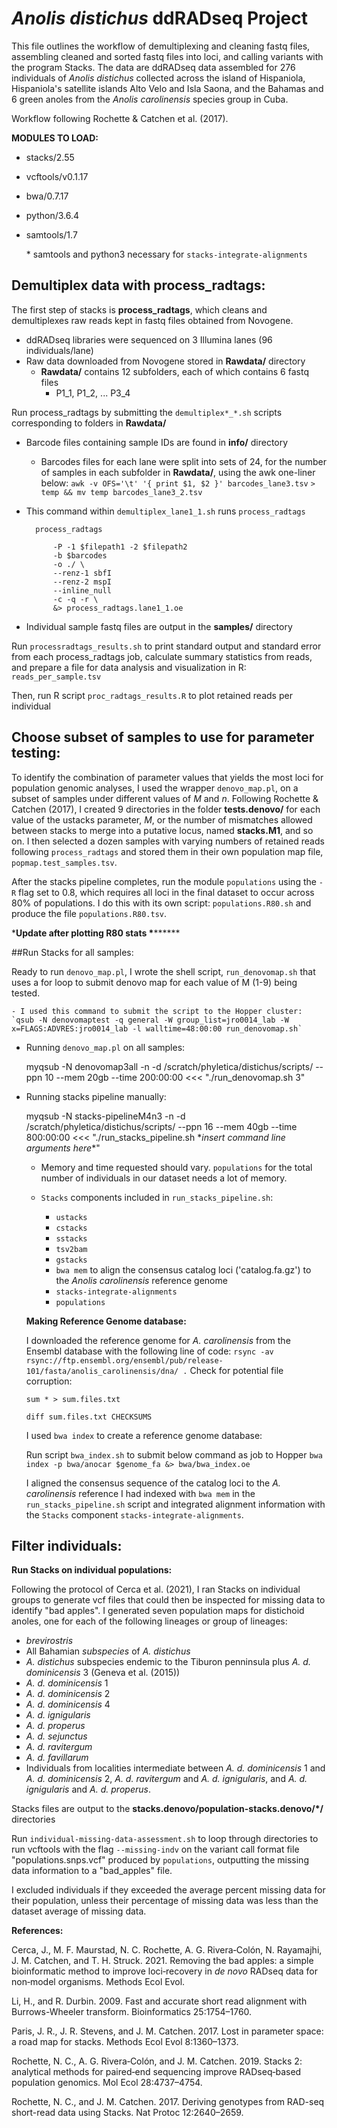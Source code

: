# ***Anolis distichus*** ddRADseq Project

This file outlines the workflow of demultiplexing and cleaning fastq files, assembling cleaned
and sorted fastq files into loci, and calling variants with the program Stacks. The data are ddRADseq data assembled for
276 individuals of *Anolis distichus* collected across the island of Hispaniola, Hispaniola's satellite
islands Alto Velo and Isla Saona, and the Bahamas and 6 green anoles from the *Anolis carolinensis* species group in Cuba.

Workflow following Rochette & Catchen et al. (2017).

**MODULES TO LOAD:**

- stacks/2.55
- vcftools/v0.1.17
- bwa/0.7.17
- python/3.6.4
- samtools/1.7 
	
	\* samtools and python3 necessary for `stacks-integrate-alignments` 
	
## Demultiplex data with process_radtags:

The first step of stacks is **process_radtags**, which cleans and demultiplexes raw reads kept in fastq files obtained from Novogene.
	
-	ddRADseq libraries were sequenced on 3 Illumina lanes (96 individuals/lane)
- Raw data downloaded from Novogene stored in **Rawdata/** directory
	- **Rawdata/** contains 12 subfolders, each of which contains 6 fastq files
		- P1_1, P1_2, ... P3_4

Run process_radtags by submitting the `demultiplex*_*.sh` scripts corresponding to folders in **Rawdata/**

- Barcode files containing sample IDs are found in **info/** directory
	- Barcodes files for each lane were split into sets of 24, for the number of samples in each subfolder in **Rawdata/**, using the awk one-liner below:
	`awk -v OFS='\t' '{ print $1, $2 }' barcodes_lane3.tsv`
	`> temp && mv temp barcodes_lane3_2.tsv` 
	
- This command within `demultiplex_lane1_1.sh` runs `process_radtags`

		process_radtags 

			-P -1 $filepath1 -2 $filepath2 
			-b $barcodes 
			-o ./ \
			--renz-1 sbfI 
			--renz-2 mspI 
			--inline_null 
			-c -q -r \ 
			&> process_radtags.lane1_1.oe

- Individual sample fastq files are output in the **samples/** directory


Run `processradtags_results.sh` to print standard output and standard error from each process_radtags job, calculate
	summary statistics from reads, and prepare a file for data analysis and visualization in R: `reads_per_sample.tsv`

Then, run R script `proc_radtags_results.R` to plot retained reads per individual


## Choose subset of samples to use for parameter testing:

To identify the combination of parameter values that yields the most loci for population genomic analyses, I used the
wrapper `denovo_map.pl`, on a subset of samples under different values of *M* and *n*.
Following Rochette & Catchen (2017), I created 9 directories in the folder **tests.denovo/** for each value of the 
ustacks parameter, *M*, or the number of mismatches allowed between stacks to merge into a putative locus, named
**stacks.M1**, and so on. I then selected a dozen samples with varying numbers of retained reads following
`process_radtags` and stored them in their own population map file, `popmap.test_samples.tsv`. 

After the stacks pipeline completes, run the module `populations` using the `-R` flag set to 0.8, which requires all loci in the final dataset to occur across 80% of populations. I do this with its own script: `populations.R80.sh` and produce the file `populations.R80.tsv`.

\***********Update after plotting R80 stats \*****************

##Run Stacks for all samples:

Ready to run `denovo_map.pl`, I wrote the shell script, `run_denovomap.sh` that uses a for loop to submit denovo map
for each value of M (1-9) being tested.

	- I used this command to submit the script to the Hopper cluster: 
	`qsub -N denovomaptest -q general -W group_list=jro0014_lab -W x=FLAGS:ADVRES:jro0014_lab -l walltime=48:00:00 run_denovomap.sh` 

- Running `denovo_map.pl` on all samples:
 
	myqsub -N denovomap3all -n -d /scratch/phyletica/distichus/scripts/ --ppn 10 --mem 20gb --time 200:00:00 <<< "./run_denovomap.sh 3"

- Running stacks pipeline manually:

	myqsub -N stacks-pipelineM4n3 -n -d /scratch/phyletica/distichus/scripts/ --ppn 16 --mem 40gb --time 800:00:00 <<< "./run_stacks_pipeline.sh \**insert command line arguments here*\*"
	
	- Memory and time requested should vary. `populations` for the total number of individuals in our dataset needs a lot of memory.
		
	- `Stacks` components included in `run_stacks_pipeline.sh`:

		- `ustacks`
		- `cstacks`
		- `sstacks`
		- `tsv2bam`
		- `gstacks`
		- `bwa mem` to align the consensus catalog loci ('catalog.fa.gz') to the *Anolis carolinensis* reference genome
		- `stacks-integrate-alignments`
		- `populations`
	
	**Making Reference Genome database:**
 
	I downloaded the reference genome for *A. carolinensis* from the Ensembl database with the following line of code:
`rsync -av rsync://ftp.ensembl.org/ensembl/pub/release-101/fasta/anolis_carolinensis/dna/ .`
Check for potential file corruption:

	`sum * > sum.files.txt`

	`diff sum.files.txt CHECKSUMS`

	I used `bwa index` to create a reference genome database:

	Run script `bwa_index.sh` to submit below command as job to Hopper 
	`bwa index -p bwa/anocar $genome_fa &> bwa/bwa_index.oe`
	
	I aligned the consensus sequence of the catalog loci to the *A. carolinensis* reference I had indexed with `bwa mem` in the `run_stacks_pipeline.sh` script and integrated alignment information with the `Stacks` component `stacks-integrate-alignments`.	
	
## Filter individuals:

**Run Stacks on individual populations:**

Following the protocol of Cerca et al. (2021), I ran Stacks on individual groups to generate vcf files that could then be inspected for missing data to identify "bad apples". I generated seven population maps for distichoid anoles, one for each of the following lineages or group of lineages:

* *brevirostris* 
* All Bahamian *subspecies* of *A. distichus*
* *A. distichus* subspecies endemic to the Tiburon penninsula plus *A. d. dominicensis* 3 (Geneva et al. (2015))
* *A. d. dominicensis* 1
* *A. d. dominicensis* 2
* *A. d. dominicensis* 4
* *A. d. ignigularis* 
* *A. d. properus*
* *A. d. sejunctus*
* *A. d. ravitergum* 
* *A. d. favillarum*
* Individuals from localities intermediate between *A. d. dominicensis* 1 and *A. d. dominicensis* 2, *A. d. ravitergum* and *A. d. ignigularis*, and *A. d. ignigularis* and *A. d. properus*. 

Stacks files are output to the **stacks.denovo/population-stacks.denovo/*/** directories	

Run `individual-missing-data-assessment.sh` to loop through directories to run vcftools with the flag `--missing-indv` on the variant call format file "populations.snps.vcf" produced by `populations`, outputting the missing data information to a "bad_apples" file.

I excluded individuals if they exceeded the average percent missing data for their population, unless their percentage of missing data was less than the dataset average of missing data.

**References:**

Cerca, J., M. F. Maurstad, N. C. Rochette, A. G. Rivera‐Colón, N. Rayamajhi, J. M. Catchen, and T. H. Struck. 2021. Removing the bad apples: a simple bioinformatic method to improve loci‐recovery in *de novo* RADseq data for non‐model organisms. Methods Ecol Evol. 

Li, H., and R. Durbin. 2009. Fast and accurate short read alignment with Burrows-Wheeler transform. Bioinformatics 25:1754–1760.

Paris, J. R., J. R. Stevens, and J. M. Catchen. 2017. Lost in parameter space: a road map for stacks. Methods Ecol Evol 8:1360–1373.

Rochette, N. C., A. G. Rivera‐Colón, and J. M. Catchen. 2019. Stacks 2: analytical methods for paired‐end sequencing improve RADseq‐based population genomics. Mol Ecol 28:4737–4754.

Rochette, N. C., and J. M. Catchen. 2017. Deriving genotypes from RAD-seq short-read data using Stacks. Nat Protoc 12:2640–2659.
